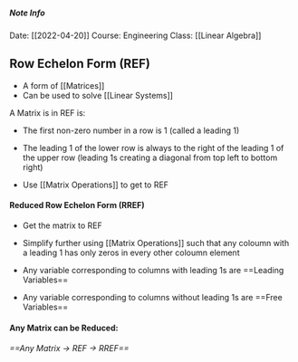 ##### Note Info
Date: [[2022-04-20]]
Course: Engineering
Class: [[Linear Algebra]]
## Row Echelon Form (REF)
- A form of [[Matrices]]
- Can be used to solve [[Linear Systems]]

A Matrix is in REF is:
- The first non-zero number in a row is 1 (called a leading 1)
- The leading 1 of the lower row is always to the right of the leading 1 of the upper row (leading 1s creating a diagonal from top left to bottom right)

- Use [[Matrix Operations]] to get to REF

#### Reduced Row Echelon Form (RREF)
- Get the matrix to REF
- Simplify further using [[Matrix Operations]] such that any coloumn with a leading 1 has only zeros in every other coloumn element

- Any variable corresponding to columns with leading 1s are ==Leading Variables==
- Any variable corresponding to columns without leading 1s are ==Free Variables==


#### Any Matrix can be Reduced:
###### ==Any Matrix  -> REF -> RREF==

